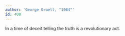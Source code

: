 ```yaml
---
author: 'George Orwell, "1984"'
id: 400
---
```


In a time of deceit telling the truth is a revolutionary act.
